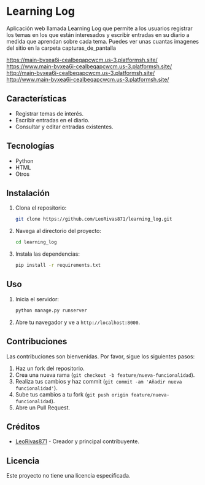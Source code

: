 # Learning Log

Aplicación web llamada Learning Log que permite a los usuarios registrar los temas en los que están interesados y escribir entradas en su diario a medida que aprendan sobre cada tema.
Puedes ver unas cuantas imagenes del sitio en la carpeta capturas_de_pantalla

https://main-bvxea6i-cealbeqapcwcm.us-3.platformsh.site/
https://www.main-bvxea6i-cealbeqapcwcm.us-3.platformsh.site/
http://main-bvxea6i-cealbeqapcwcm.us-3.platformsh.site/
http://www.main-bvxea6i-cealbeqapcwcm.us-3.platformsh.site/


## Características

- Registrar temas de interés.
- Escribir entradas en el diario.
- Consultar y editar entradas existentes.

## Tecnologías

- Python
- HTML
- Otros

## Instalación

1. Clona el repositorio:
    ```bash
    git clone https://github.com/LeoRivas871/learning_log.git
    ```
2. Navega al directorio del proyecto:
    ```bash
    cd learning_log
    ```
3. Instala las dependencias:
    ```bash
    pip install -r requirements.txt
    ```

## Uso

1. Inicia el servidor:
    ```bash
    python manage.py runserver
    ```
2. Abre tu navegador y ve a `http://localhost:8000`.

## Contribuciones

Las contribuciones son bienvenidas. Por favor, sigue los siguientes pasos:

1. Haz un fork del repositorio.
2. Crea una nueva rama (`git checkout -b feature/nueva-funcionalidad`).
3. Realiza tus cambios y haz commit (`git commit -am 'Añadir nueva funcionalidad'`).
4. Sube tus cambios a tu fork (`git push origin feature/nueva-funcionalidad`).
5. Abre un Pull Request.

## Créditos

- [LeoRivas871](https://github.com/LeoRivas871) - Creador y principal contribuyente.

## Licencia

Este proyecto no tiene una licencia especificada.
